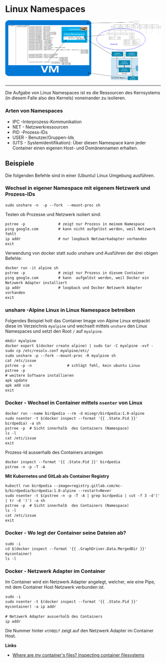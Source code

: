 Linux Namespaces
================

![](../images/linux-namespaces.png)

- - -

Die Aufgabe von Linux Namespaces ist es die Ressourcen des Kernsystems (in diesem Falle also des Kernels) voneinander zu isolieren.

### Arten von Namespaces

* IPC -Interprozess-Kommunikation
* NET - Netzwerkressourcen
* PID -Prozess-IDs
* USER - Benutzer/Gruppen-Ids
* (UTS - Systemidentifikation): Über diesen Namespace kann jeder Container einen eigenen Host- und Domänennamen erhalten.

## Beispiele

Die folgenden Befehle sind in einer (Ubuntu) Linux Umgebung ausführen.

### Wechsel in eigener Namespace mit eigenem Netzwerk und Prozess-IDs

    sudo unshare -n  -p --fork  --mount-proc sh
    
Testen ob Prozesse und Netzwerk isoliert sind:

    pstree -p               # zeigt nur Prozess in meinem Namespace
    ping google.com         # kann nicht aufgelöst werden, weil Netzwerk fehlt
    ip addr                 # nur loopback Netzwerkadapter vorhanden
    exit

Verwendung von docker statt sudo unshare und Ausführen der drei obigen Befehle:

    docker run -it alpine sh
    pstree -p               # zeigt nur Prozess in diesem Container
    ping google.com         # kann  aufgelöst werden, weil Docker ein Netzwerk Adapter installiert
    ip addr                 # loopback und Docker Netzwerk Adapter vorhanden
    exit

        
### unshare -Alpine Linux in Linux Namespace betreiben

Folgendes Beispiel holt das Container Image von Alpine Linux entpackt diese im Verzeichnis `myalpine` und wechselt mittels `unshare` 
den Linux Namespaces und setzt den Root `/` auf `myalpine`.

    mkdir myalpine
    docker export $(docker create alpine) | sudo tar -C myalpine -xvf -
    sudo cp /etc/resolv.conf myalpine/etc/
    sudo unshare -p --fork --mount-proc -R myalpine sh
    cat /etc/issue
    pstree -p -n                # schlägt fehl, kein ubuntu Linux
    pstree -p
    # weitere Software installieren
    apk update
    apk add vim
    exit
    
### Docker - Wechsel in Container mittels `nsenter` von Linux

    docker run --name birdpedia --rm -d misegr/birdpedia:1.0-alpine
    sudo nsenter -t $(docker inspect --format '{{ .State.Pid }}' birdpedia) -a sh
    pstree -p  # Sicht innerhalb  des Containers (Namespace)
    ls -l
    cat /etc/issue
    exit
    
Prozess-Id ausserhalb des Containers anzeigen
    
    docker inspect --format '{{ .State.Pid }}' birdpedia
    pstree -n -p -T -A
    
**Mit Kubernetes und GitLab als Container Registry**

    kubectl run birdpedia --image=registry.gitlab.com/mc-b/birdpedia/birdpedia:1.0-alpine --restart=Never
    sudo nsenter -t $(pstree -n -p -T -A | grep birdpedia | cut -f 3 -d'(' | tr -d ')') -a sh
    pstree -p  # Sicht innerhalb  des Containers (Namespace)
    ls -l
    cat /etc/issue
    exit    
    
### Docker - Wo legt der Container seine Dateien ab?

    sudo -i
    cd $(docker inspect --format '{{ .GraphDriver.Data.MergedDir }}' mycontainer)
    ls -l

### Docker - Netzwerk Adapter im Container

Im Container wird ein Netzwerk Adapter angelegt, welcher, wie eine Pipe, mit dem Container Host Netzwerk verbunden ist.

    sudo -i
    sudo nsenter -t $(docker inspect --format '{{ .State.Pid }}' mycontainer) -a ip addr
    
    # Netzwerk Adapter ausserhalb des Containers
    ip addr

Die Nummer hinter `eth0@if` zeigt auf den Netzwerk Adapter im Container Host.


**Links**

* [Where are my container's files? Inspecting container filesystems](https://blog.px.dev/container-filesystems/)